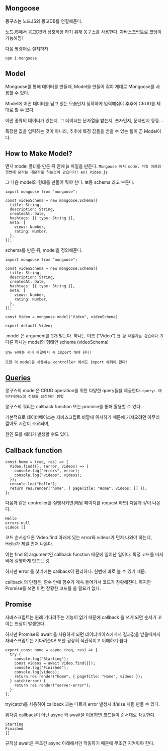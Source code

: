 ## Mongoose

몽구스는 노드JS와 몽고DB를 연결해준다.

노드JS에서 몽고DB와 상호작용 하기 위해 몽구스를 사용한다. 자바스크립트로 코딩이 가능해짐!

다음 명령어로 설치하자

```
npm i mongoose
```

## Model

Mongoose를 통해 데이터를 만들때, Model을 만들어 줘야 제대로 Mongoose를 사용할 수 있다.

Model에 어떤 데이터를 담고 있는 모습인지 정확하게 입력해줘야 추후에 CRUD를 제대로 할 수 있다.

어떤 종류의 데이터가 있는지, 그 데이터는 문자열을 받는지, 숫자인지, 문자인지 등등...

특정한 값을 입력하는 것이 아니라, 추후에 특정 값들을 받을 수 있는 틀이 곧 Model이다.

## How to Make Model?

먼저 model 폴더를 만든 뒤 안에 js 파일을 만든다.
`Mongoose 에서 model 파일 이름의 첫번째 문자는 대문자로 하는것이 관습이다! ex) Video.js`

그 다음 model의 형태를 만들어 줘야 한다. 보통 schema 라고 부른다.

```
import mongoose from "mongoose";

const videoSchema = new mongoose.Schema({
  title: String,
  description: String,
  createdAt: Date,
  hashtags: [{ type: String }],
  meta: {
    views: Number,
    rating: Number,
  },
});
```

schema를 만든 뒤, model을 정의해준다.

```
import mongoose from "mongoose";

const videoSchema = new mongoose.Schema({
  title: String,
  description: String,
  createdAt: Date,
  hashtags: [{ type: String }],
  meta: {
    views: Number,
    rating: Number,
  },
});

const Video = mongoose.model("Video", videoSchema)

export default Video;
```

.model 은 argument를 2개 받는다. 하나는 이름 ("Video") `맨 앞 대문자는 관습이다.`3
다른 하나는 model의 형태인 schema (videoSchema)

`만든 뒤에는 서버 파일에서 꼭 import 해야 한다!`

`또한 이 model을 사용하는 controller 에서도 import 해줘야 한다!`

## [Queries](https://mongoosejs.com/docs/queries.html)

몽구스의 model은 CRUD operation를 위한 다양한 query들을 제공한다.
`query: 데이터베이스에 정보를 요청하는 방법`

몽구스의 쿼리는 callback function 또는 promise를 통해 활용할 수 있다.

기본적으로 데이터베이스는 자바스크립트 바깥에 위치하기 때문에 가져오려면 아무리 짧아도 시간이 소요되며,

원인 모를 에러가 발생할 수도 있다.

## Callback function

```
const home = (req, res) => {
  Video.find({}, (error, videos) => {
    console.log("errors", error);
    console.log("videos", videos);
  });
  console.log("Hello");
  return res.render("home", { pageTitle: "Home", videos: [] });
};
```

다음과 같은 controller를 실행시키면(해당 페이지를 request 하면) 다음과 같이 나온다.

```
Hello
errors null
videos []
```

코드 순서상으론 Video.find 아래에 있는 error와 videos가 먼저 나와야 하는데, Hello가 제일 먼저 나온다.

이는 find 의 argument인 callback function 때문에 일어난 일이다. 특정 코드를 마지막에 실행하게 만드는 것.

하지만 error 를 찾기에는 callback이 편리하다. 한번에 바로 볼 수 있기 때문.

callback 의 단점은, 함수 안에 함수가 계속 들어가서 코드가 장황해진다.
하지만 Promise를 쓰면 이런 장황한 코드를 쓸 필요가 없다.

## Promise

자바스크립트는 원래 기다려주는 기능이 없기 때문에 callback 을 쓰게 되면 순서가 꼬이는 현상이 발생한다.

하지만 Promise의 await 을 사용하게 되면 데이터베이스에게서 결과값을 받을때까지 자바스크립트는 기다려준다! 또한 굉장히 직관적이고 이해하기 쉽다.

```
export const home = async (req, res) => {
  try {
    console.log("Starting");
    const videos = await Video.find({});
    console.log("Finished");
    console.log(videos);
    return res.render("home", { pageTitle: "Home", videos });
  } catch(error) {
    return res.render("server-error");
  }
};
```

try/catch를 사용하여 callback 과는 다르게 error 발생시 if/else 처럼 만들 수 있다.

위처럼 callback이 아닌 async 와 await을 이용하면 코드들이 순서대로 작동한다.

```
Starting
Finished
[]
```

규칙상 await은 무조건 async 아래에서만 작동하기 때문에 무조건 지켜줘야 한다.
